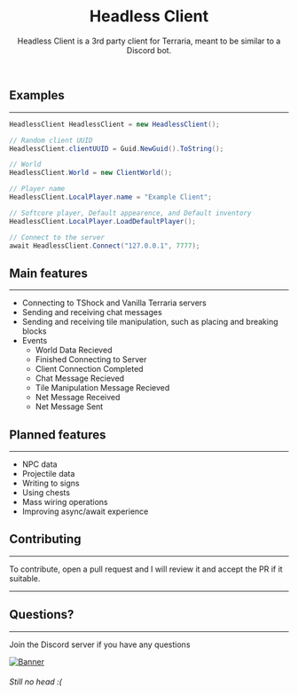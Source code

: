 
<h1 align="center">
Headless Client
</h1>
<p align="center">
Headless Client is a 3rd party client for Terraria, meant to be similar to a Discord bot.
</p>
<br>

<h2>
Examples
</h2>

---


```cs
HeadlessClient HeadlessClient = new HeadlessClient();

// Random client UUID
HeadlessClient.clientUUID = Guid.NewGuid().ToString();

// World
HeadlessClient.World = new ClientWorld();

// Player name
HeadlessClient.LocalPlayer.name = "Example Client";

// Softcore player, Default appearence, and Default inventory
HeadlessClient.LocalPlayer.LoadDefaultPlayer();

// Connect to the server
await HeadlessClient.Connect("127.0.0.1", 7777);
```

<h2>
Main features
</h2>

---

- Connecting to TShock and Vanilla Terraria servers
- Sending and receiving chat messages
- Sending and receiving tile manipulation, such as placing and breaking blocks
- Events
  - World Data Recieved
  - Finished Connecting to Server
  - Client Connection Completed
  - Chat Message Recieved
  - Tile Manipulation Message Recieved
  - Net Message Received
  - Net Message Sent

<h2>
Planned features
</h2>

---

- NPC data
- Projectile data
- Writing to signs
- Using chests
- Mass wiring operations
- Improving async/await experience

<h2>
Contributing
</h2>

---

To contribute, open a pull request and I will review it and accept the PR if it suitable.

---

<h2>
Questions?
</h2>

---

Join the Discord server if you have any questions 

[![Banner](https://discordapp.com/api/guilds/977944638356877312/widget.png?style=banner4)](https://discord.gg/DHh73r5td8)


###### Still no head :(
